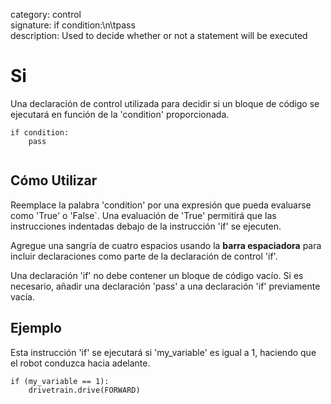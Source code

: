 category: control  
signature: if condition:\n\tpass  
description: Used to decide whether or not a statement will be executed  

# Si

Una declaración de control utilizada para decidir si un bloque de código se ejecutará en función de la 'condition' proporcionada.

```don
if condition:
    pass
    
```

## Cómo Utilizar

Reemplace la palabra 'condition' por una expresión que pueda evaluarse como 'True' o 'False`. Una evaluación de 'True' permitirá que las instrucciones indentadas debajo de la instrucción 'if' se ejecuten.

Agregue una sangría de cuatro espacios usando la **barra espaciadora** para incluir declaraciones como parte de la declaración de control 'if'. 

Una declaración 'if' no debe contener un bloque de código vacío. Si es necesario, añadir una declaración 'pass' a una declaración 'if' previamente vacía. 

## Ejemplo

Esta instrucción 'if' se ejecutará si 'my_variable' es igual a 1, haciendo que el robot conduzca hacia adelante.

```don
if (my_variable == 1):
    drivetrain.drive(FORWARD)
```

<advanced>
</advanced>
